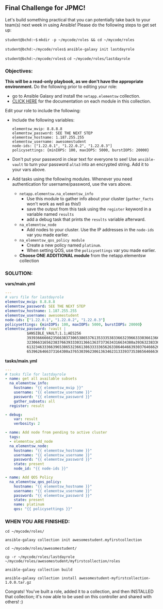 ## Final Challenge for JPMC!

Let's build something practical that you can potentially take back to your team(s) next week in using Ansible! Please do the following steps to get set up:

`student@bchd:~$` `mkdir -p ~/mycode/roles && cd ~/mycode/roles`

`student@bchd:~/mycode/roles$` `ansible-galaxy init lastdayrole`

`student@bchd:~/mycode/roles$` `cd ~/mycode/roles/lastdayrole`

### Objectives:

**This will be a read-only playbook, as we don't have the appropriate environment.**
Do the following prior to editing your role:
- go to Ansible Galaxy and install the `netapp.elementsw` collection.
- [CLICK HERE](https://docs.ansible.com/ansible/devel/collections/netapp/elementsw/) for the documentation on each module in this collection.

Edit your role to include the following:

- Include the following variables:

    ```
    elementsw_mvip: 8.8.8.8
    elementsw_password: SEE THE NEXT STEP
    elementsw_hostname: 1.187.255.255
    elementsw_username: awesomestudent
    node-ids: ["1.22.0.1", "1.22.0.2", "1.22.0.3"]
    policysettings: {minIOPS: 100, maxIOPS: 5000, burstIOPS: 20000}
    ```

- Don't put your password in clear text for everyone to see! Use `ansible-vault` to turn your password `alta3` into an encrypted string. Add it to your vars above.

- Add tasks using the following modules. Whenever you need authentication for username/password, use the vars above.
    - `netapp.elementsw.na_elementsw_info`
        - Use this module to gather info about your cluster (`gather_facts` won't work as well as this!)
        - save the output from this task using the `register` keyword in a variable named `results`
        - add a debug task that prints the `results` variable afterward.
    - `na_elementsw_node`
        - Add nodes to your cluster. Use the IP addresses in the `node-ids` var you made earlier.
    - `na_elementsw_qos_policy module`
        - Create a new policy named `platinum`.
        - When setting QOS, use the `policysettings` var you made earlier.
    - **Choose ONE ADDITIONAL module** from the netapp.elementsw collection

### SOLUTION:

**vars/main.yml**
```yaml
---
# vars file for lastdayrole
elementsw_mvip: 8.8.8.8
elementsw_password: SEE THE NEXT STEP
elementsw_hostname: 1.187.255.255
elementsw_username: awesomestudent
node-ids: ["1.22.0.1", "1.22.0.2", "1.22.0.3"]
policysettings: {minIOPS: 100, maxIOPS: 5000, burstIOPS: 20000}
elementsw_password: !vault |
          $ANSIBLE_VAULT;1.1;AES256
          39393666666235663837306538653761353335383366323966333036613666636439633762313730
          3230663165623837663933303136613637373634316634380a393632383365633430313632623061
          61323463336639653865323661386333336562633864646639303764666265663535386434643063
          6539626466373164300a376530396230613634623133393735386564666364616566626164323833
```

**tasks/main.yml**
```yaml
---
# tasks file for lastdayrole
- name: get all available subsets
  na_elementsw_info:
    hostname: "{{ elementsw_mvip }}"
    username: "{{ elementsw_username }}"
    password: "{{ elementsw_password }}"
    gather_subsets: all
  register: result

- debug:
    var: result
    verbosity: 2

- name: Add node from pending to active cluster
  tags:
  - elementsw_add_node
  na_elementsw_node:
    hostname: "{{ elementsw_hostname }}"
    username: "{{ elementsw_username }}"
    password: "{{ elementsw_password }}"
    state: present
    node_id: "{{ node-ids }}"

- name: Add QOS Policy
  na_elementsw_qos_policy:
    hostname: "{{ elementsw_hostname }}"
    username: "{{ elementsw_username }}"
    password: "{{ elementsw_password }}"
    state: present
    name: platinum
    qos: "{{ policysettings }}"
```

### WHEN YOU ARE FINISHED:

`cd ~/mycode/roles/`

`ansible-galaxy collection init awesomestudent.myfirstcollection`

`cd ~/mycode/roles/awesomestudent/`

`cp -r ~/mycode/roles/lastdayrole ~/mycode/roles/awesomestudent/myfirstcollection/roles`

`ansible-galaxy collection build`

`ansible-galaxy collection install awesomestudent-myfirstcollection-1.0.0.tar.gz`

Congrats! You've built a role, added it to a collection, and then INSTALLED that collection; it's now able to be used on this controller and shared with others! :)
